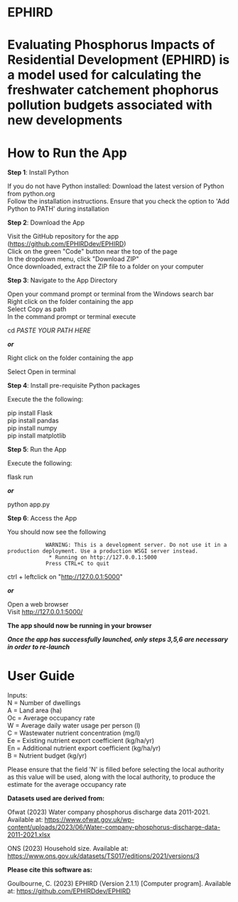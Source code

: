 # EPHIRD
# Evaluating Phosphorus Impacts of Residential Development (EPHIRD) is a model used for calculating the freshwater catchement phophorus pollution budgets associated with new developments 

# How to Run the App

**Step 1**: Install Python

If you do not have Python installed:
Download the latest version of Python from python.org  
Follow the installation instructions. Ensure that you check the option to 'Add Python to PATH' during installation


**Step 2**: Download the App

Visit the GitHub repository for the app (https://github.com/EPHIRDdev/EPHIRD)  
Click on the green "Code" button near the top of the page  
In the dropdown menu, click "Download ZIP"  
Once downloaded, extract the ZIP file to a folder on your computer  


**Step 3**: Navigate to the App Directory


Open your command prompt or terminal from the Windows search bar  
Right click on the folder containing the app  
Select Copy as path  
In the command prompt or terminal execute  

cd _PASTE YOUR PATH HERE_

_**or**_

Right click on the folder containing the app

Select Open in terminal

**Step 4**: Install pre-requisite Python packages

Execute the the following:

pip install Flask  
pip install pandas  
pip install numpy  
pip install matplotlib  

**Step 5**: Run the App

Execute the following:

flask run

_**or**_

python app.py 

**Step 6**: Access the App

You should now see the following 

                WARNING: This is a development server. Do not use it in a production deployment. Use a production WSGI server instead.
                 * Running on http://127.0.0.1:5000
                Press CTRL+C to quit

ctrl + leftclick on "http://127.0.0.1:5000" 

_**or**_

Open a web browser  
Visit http://127.0.0.1:5000/ 



******The app should now be running in your browser******


**_Once the app has successfully launched, only steps 3,5,6 are necessary in order to re-launch_**



# User Guide 

Inputs:   
N = Number of dwellings  
A = Land area (ha)  
Oc = Average occupancy rate  
W = Average daily water usage per person (l)  
C = Wastewater nutrient concentration (mg/l)  
Ee = Existing nutrient export coefficient (kg/ha/yr)  
En = Additional nutrient export coefficient (kg/ha/yr)  
B = Nutrient budget (kg/yr)  

Please ensure that the field 'N' is filled before selecting the local authority as this value will be used, along with the local authority, to produce the estimate for the average occupancy rate  



**Datasets used are derived from:**

Ofwat (2023) Water company phosphorus discharge data 2011-2021. Available at: https://www.ofwat.gov.uk/wp-content/uploads/2023/06/Water-company-phosphorus-discharge-data-2011-2021.xlsx

ONS (2023) Household size. Available at: https://www.ons.gov.uk/datasets/TS017/editions/2021/versions/3



**Please cite this software as:**

Goulbourne, C. (2023) EPHIRD (Version 2.1.1) [Computer program]. Available at: https://github.com/EPHIRDdev/EPHIRD
